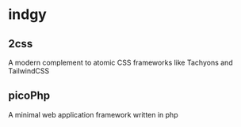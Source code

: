 # indgy

## 2css
A modern complement to atomic CSS frameworks like Tachyons and TailwindCSS

## picoPhp
A minimal web application framework written in php